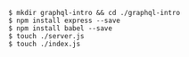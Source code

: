     $ mkdir graphql-intro && cd ./graphql-intro
    $ npm install express --save
    $ npm install babel --save
    $ touch ./server.js
    $ touch ./index.js

